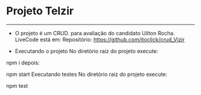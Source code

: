 # __Projeto Telzir__
______

- O projeto é um CRUD. para avaliação do candidato Uilton Rocha.
LiveCode está em:
Repositório: <https://github.com/itoclick/crud_Vizir> 


- Executando o projeto
No diretório raiz do projeto execute:

npm i
depois:

npm start
Executando testes
No diretório raiz do projeto execute:

npm test

